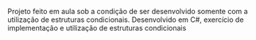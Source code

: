 Projeto feito em aula sob a condição de ser desenvolvido somente com a utilização de estruturas condicionais.
Desenvolvido em C#, exercício de implementação e utilização de estruturas condicionais
